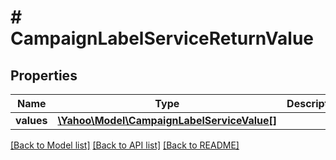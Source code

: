# # CampaignLabelServiceReturnValue

## Properties

Name | Type | Description | Notes
------------ | ------------- | ------------- | -------------
**values** | [**\Yahoo\Model\CampaignLabelServiceValue[]**](CampaignLabelServiceValue.md) |  | [optional] 

[[Back to Model list]](../../README.md#documentation-for-models) [[Back to API list]](../../README.md#documentation-for-api-endpoints) [[Back to README]](../../README.md)


